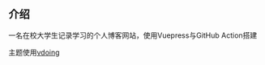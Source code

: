 ## 介绍
一名在校大学生记录学习的个人博客网站，使用Vuepress与GitHub Action搭建

主题使用[vdoing](https://github.com/xugaoyi/vuepress-theme-vdoing)